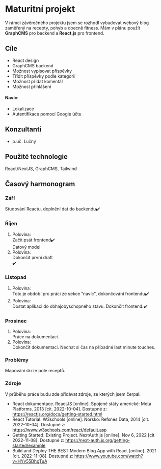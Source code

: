 # Maturitní projekt
V rámci závěrečného projektu jsem se rozhodl vybudovat webový blog zaměřený na recepty, pohyb a obecně fitness. 
Mám v plánu použít **GraphCMS** pro backend a **React.js** pro frontend.

## Cíle
- React design
- GraphCMS backend
- Možnost vypisovat příspěvky
- Třídit příspěvky podle kategorií
- Možnost přidat komentář
- Možnost přihlášení<br/>
#### Navíc:
- Lokalizace
- Autentifikace pomocí Google účtu

## Konzultanti
 - p.uč. Lučný

## Použité technologie
 React/NextJS, GraphCMS, Tailwind
 
## Časový harmonogram
### Září
  Studování Reactu, doplnění dat do backendu✔️
  
### Říjen 
1. Polovina:<br/> Začít psát frontend✔️<br/> Datový model <br/>
2. Polovina:<br/> Dokončit první draft<br/> ✔️

### Listopad
1. Polovina:<br/> Toto je období pro práci ze sekce "navíc", dokončování frontendu✔️
2. Polovina:<br/> Dostat aplikaci do obhajobyschopného stavu. Dokončit frontend.✔️

### Prosinec 
1. Polovina:<br/> Práce na dokumentaci.
2. Polovina:<br/> Dokončit dokumentaci. Nechat si čas na případné last minute touches.

### Problémy
  Mapování skrze pole receptů. 

### Zdroje
V průběhu práce budu zde přidávat zdroje, ze kterých jsem čerpal.<br />
- React dokumentace. ReactJS [online]. Spojené státy americké: Meta Platforms, 2013 [cit. 2022-10-04]. Dostupné z: https://reactjs.org/docs/getting-started.html
- React Tutorial. W3schools [online]. Norsko: Refsnes Data, 2014 [cit. 2022-10-04]. Dostupné z: https://www.w3schools.com/react/default.asp
- Getting Started: Existing Project. NextAuth.js [online]. Nov 6, 2022 [cit. 2022-11-08]. Dostupné z: https://next-auth.js.org/getting-started/example
- Build and Deploy THE BEST Modern Blog App with React [online]. 2021 [cit. 2022-11-08]. Dostupné z: https://www.youtube.com/watch?v=HYv55DhgTuA
